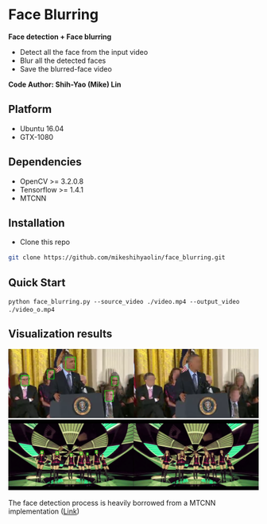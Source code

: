 # Face Blurring
**Face detection + Face blurring**
+ Detect all the face from the input video
+ Blur all the detected faces
+ Save the blurred-face video

**Code Author: Shih-Yao (Mike) Lin**


## Platform
+ Ubuntu 16.04
+ GTX-1080

## Dependencies
+ OpenCV >= 3.2.0.8
+ Tensorflow >= 1.4.1
+ MTCNN 

## Installation

* Clone this repo

```bash
git clone https://github.com/mikeshihyaolin/face_blurring.git
```

## Quick Start
```
python face_blurring.py --source_video ./video.mp4 --output_video ./video_o.mp4 
```

## Visualization results
![](figs/blur1.png)
![](figs/blur2.jpg)

The face detection process is heavily borrowed from a MTCNN implementation ([Link](https://github.com/ipazc/mtcnn.git))
